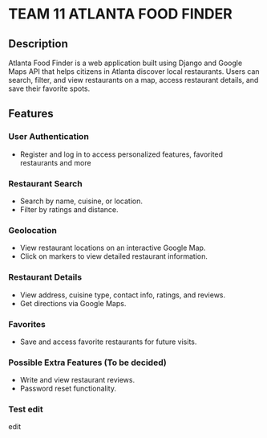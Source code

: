 # TEAM 11 ATLANTA FOOD FINDER #

## Description ##
Atlanta Food Finder is a web application built using Django and Google Maps API that helps citizens in Atlanta discover local restaurants. Users can search, filter, and view restaurants on a map, access restaurant details, and save their favorite spots.

## Features ##

### User Authentication ###
 - Register and log in to access personalized features, favorited restaurants and more


### Restaurant Search ###

 - Search by name, cuisine, or location.
 - Filter by ratings and distance.

### Geolocation ###
 - View restaurant locations on an interactive Google Map.
 - Click on markers to view detailed restaurant information.

### Restaurant Details ###

 - View address, cuisine type, contact info, ratings, and reviews.
 - Get directions via Google Maps.
   
### Favorites ###

 - Save and access favorite restaurants for future visits.

### Possible Extra Features (To be decided) ###

 - Write and view restaurant reviews.
 - Password reset functionality.


### Test edit ###


edit